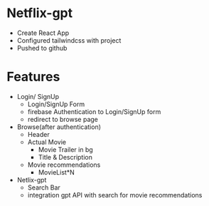# Netflix-gpt
- Create React App
- Configured tailwindcss with project
- Pushed to github
# Features
- Login/ SignUp
  - Login/SignUp Form
  - firebase Authentication to Login/SignUp form
  - redirect to browse page  
- Browse(after authentication)
  - Header
  - Actual Movie
    - Movie Trailer in bg
    - Title & Description
  - Movie recommendations
    - MovieList*N
- Netlix-gpt
  - Search Bar
  - integration gpt API with search for movie recommendations
